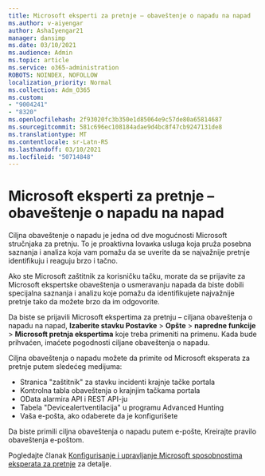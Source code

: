 ```yaml
---
title: Microsoft eksperti za pretnje – obaveštenje o napadu na napad
ms.author: v-aiyengar
author: AshaIyengar21
manager: dansimp
ms.date: 03/10/2021
ms.audience: Admin
ms.topic: article
ms.service: o365-administration
ROBOTS: NOINDEX, NOFOLLOW
localization_priority: Normal
ms.collection: Adm_O365
ms.custom:
- "9004241"
- "8320"
ms.openlocfilehash: 2f93020fc3b350e1d85064e9c57de80a65814687
ms.sourcegitcommit: 581c696ec108184adae9d4bc8f47cb9247131de8
ms.translationtype: MT
ms.contentlocale: sr-Latn-RS
ms.lasthandoff: 03/10/2021
ms.locfileid: "50714848"
---
```

# <a name="microsoft-threat-experts---targeted-attack-notification"></a>Microsoft eksperti za pretnje – obaveštenje o napadu na napad

Ciljna obaveštenje o napadu je jedna od dve mogućnosti Microsoft stručnjaka za pretnju. To je proaktivna lovaиka usluga koja pruža posebna saznanja i analiza koja vam pomažu da se uverite da se najvažnije pretnje identifikuju i reaguju brzo i tačno.

Ako ste Microsoft zaštitnik za korisničku tačku, morate da se prijavite za Microsoft ekspertske obaveštenja o usmeravanju napada da biste dobili specijalna saznanja i analizu koje pomažu da identifikujete najvažnije pretnje tako da možete brzo da im odgovorite.

Da biste se prijavili Microsoft ekspertima za pretnju – ciljana obaveštenja o napadu na napad, **Izaberite stavku Postavke**  >  **Opšte**  >  **napredne funkcije**  >  **Microsoft pretnja ekspertima** koje treba primeniti na primenu. Kada bude prihvaćen, imaćete pogodnosti ciljane obaveštenja o napadu.

Ciljna obaveštenja o napadu možete da primite od Microsoft eksperata za pretnje putem sledećeg medijuma:

- Stranica "zaštitnik" za stavku incidenti krajnje tačke portala
- Kontrolna tabla obaveštenja o krajnjim tačkama portala
- OData alarmira API i REST API-ju
- Tabela "Devicealertventilacija" u programu Advanced Hunting
- Vaša e-pošta, ako odaberete da je konfigurišete

Da biste primili ciljna obaveštenja o napadu putem e-pošte, Kreirajte pravilo obaveštenja e-poštom. 

Pogledajte članak [Konfigurisanje i upravljanje Microsoft sposobnostima eksperata za pretnje](https://docs.microsoft.com/windows/security/threat-protection/microsoft-defender-atp/configure-microsoft-threat-experts) za detalje.
